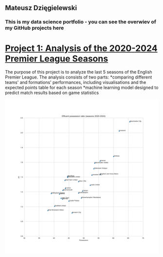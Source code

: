 ## Mateusz Dzięgielewski
### This is my data science portfolio - you can see the overwiev of my GitHub projects here

# [Project 1: Analysis of the 2020-2024 Premier League Seasons](https://github.com/mateuszdziegielewski/premier_league)
The purpose of this project is to analyze the last 5 seasons of the English Premier League. The analysis consists of two parts:
*comparing different teams' and formations' performances, including  visualisations and the expected points table for each season
*machine learning model designed to predict match results based on game statistics

![alt text](images/efficent-possesion-ratio-team.png "Efficent possession ratio (2020-2024)")

